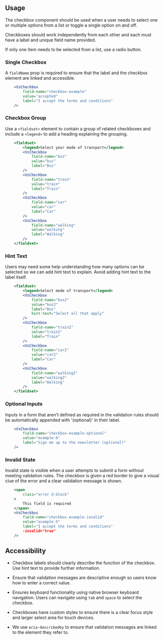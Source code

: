## Usage
The checkbox component should be used when a user needs to select one or multiple options from a list or toggle a single option on and off.

Checkboxes should work independently from each other and each must have a label and unique field name provided.

If only one item needs to be selected from a list, use a radio button.

### Single Checkbox
A `fieldName` prop is required to ensure that the label and the checkbox element are linked and accessible.

```jsx
    <VsCheckbox
        field-name="checkbox-example"
        value="accepted"
        label="I accept the terms and conditions"
    />
```

### Checkbox Group
Use a `<fieldset>` element to contain a group of related checkboxes and include a `<legend>` to add a heading explaining the grouping. 

```jsx
    <fieldset>
        <legend>Select your mode of transport</legend>
        <VsCheckbox
            field-name="bus"
            value="bus"
            label="Bus"
        />
        <VsCheckbox
            field-name="train"
            value="train"
            label="Train"
        />
        <VsCheckbox
            field-name="car"
            value="car"
            label="Car"
        />
        <VsCheckbox
            field-name="walking"
            value="walking"
            label="Walking"
        />
    </fieldset>
```
### Hint Text
Users may need some help understanding how many options can be selected so we can add hint text to explain. Avoid adding hint text to the label itself.

```jsx
    <fieldset>
        <legend>Select mode of transport</legend>
        <VsCheckbox
            field-name="bus2"
            value="bus2"
            label="Bus"
            hint-text="Select all that apply"
        />
        <VsCheckbox
            field-name="train2"
            value="train2"
            label="Train"
        />
        <VsCheckbox
            field-name="car2"
            value="car2"
            label="Car"
        />
        <VsCheckbox
            field-name="walking2"
            value="walking2"
            label="Walking"
        />
    </fieldset>
```

### Optional Inputs
Inputs in a form that aren't defined as required in the validation rules should be automatically
appended with '(optional)' in their label.

```jsx
    <VsCheckbox
        field-name="checkbox-example-optional"
        value="example-6"
        label="Sign me up to the newsletter (optional)"
    />        
```

### Invalid State
Invalid state is visible when a user attempts to submit a form without meeting validation rules. 
The checkbox is given a red border to give a visual clue of the error and a clear validation message is shown.

```jsx
    <span
        class="error d-block"
    >
        This field is required
    </span>
    <VsCheckbox
        field-name="checkbox-example-invalid"
        value="example-5"
        label="I accept the terms and conditions"
        :invalid="true"
    />
```

## Accessibility
- Checkbox labels should clearly describe the function of the checkbox. Use hint text to provide further information.

- Ensure that validation messages are descriptive enough so users know how to enter a correct value.

- Ensures keyboard functionality using native browser keyboard navigation. Users can navigate using `tab`
and `space` to select the checkbox.

- Checkboxes have custom styles to ensure there is a clear focus style and larger select area for touch devices.

- We use `aria-describedby` to ensure that validation messages are linked to the element they refer to.